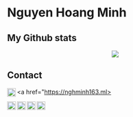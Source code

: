Nguyen Hoang Minh
=========

My Github stats
---------------
<div align='center'>
	<img src='https://github-readme-stats.vercel.app/api?username=nghminh163&?count_private=true&show_icons=true&theme=graywhite' />
</div>

Contact
-------

<a href="https://nghminh163.ml>
  <img width="20" align="left"
		 alt="My Facebook file"
		 src="https://cdn.jsdelivr.net/npm/simple-icons@v3/icons/googlechrome.svg">

</a>


<a href="https://facebook.com/nhm163">
	<img width="20" align="left"
		 alt="My Facebook file"
		 src="https://cdn.jsdelivr.net/npm/simple-icons@v3/icons/facebook.svg">
</a>


<a href="https://facebook.com/nhm163">
	<img width="20" align="left"
		 alt="My Facebook file"
		 src="https://cdn.jsdelivr.net/npm/simple-icons@v3/icons/facebook.svg">
</a>

<a href="https://github.com/nghminh163">
	<img width="20" align="left"
		 alt="My GitHub profile"
		 src="https://cdn.jsdelivr.net/npm/simple-icons@v3/icons/github.svg">
</a>

<a href="mailto:nghminh163@outlook.com">
	<img width="20" align="left"
		 alt="My Outlook"
		 src="https://cdn.jsdelivr.net/npm/simple-icons@v3/icons/microsoftoutlook.svg">
</a> 

